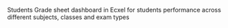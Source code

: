 Students Grade sheet dashboard in Ecxel for students performance across different subjects, classes and exam types

